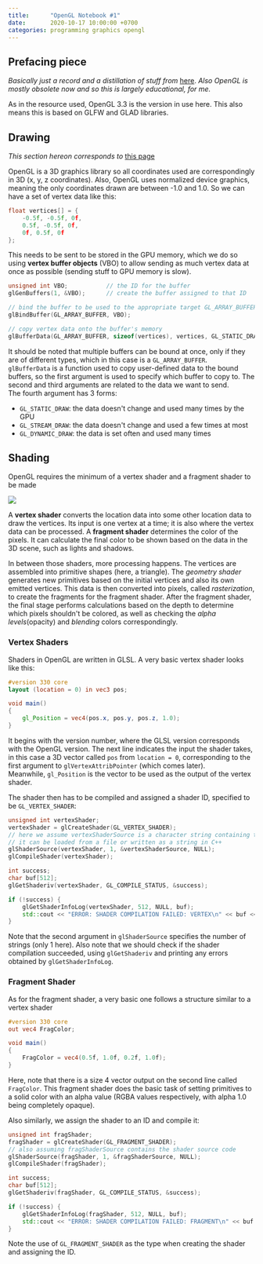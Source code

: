 ```yaml
---
title:      "OpenGL Notebook #1"
date:       2020-10-17 10:00:00 +0700
categories: programming graphics opengl
---
```

## Prefacing piece

_Basically just a record and a distillation of stuff from_ [here](learnopengl.com). _Also OpenGL is mostly obsolete now and so this is largely educational, for me._

As in the resource used, OpenGL 3.3 is the version in use here. This also means this is based on GLFW and GLAD libraries.

## Drawing

_This section hereon corresponds to_ [this page](https://learnopengl.com/Getting-started/Hello-Triangle)

OpenGL is a 3D graphics library so all coordinates used are correspondingly in 3D (x, y, z coordinates). Also, OpenGL uses normalized device graphics, meaning the only coordinates drawn are between -1.0 and 1.0. So we can have a set of vertex data like this:

```c++
float vertices[] = {
    -0.5f, -0.5f, 0f,
    0.5f, -0.5f, 0f,
    0f, 0.5f, 0f
};
```

This needs to be sent to be stored in the GPU memory, which we do so using __vertex buffer objects__ (VBO) to allow sending as much vertex data at once as possible (sending stuff to GPU memory is slow).

```c++
unsigned int VBO;           // the ID for the buffer
glGenBuffers(1, &VBO);      // create the buffer assigned to that ID

// bind the buffer to be used to the appropriate target GL_ARRAY_BUFFER
glBindBuffer(GL_ARRAY_BUFFER, VBO);

// copy vertex data onto the buffer's memory
glBufferData(GL_ARRAY_BUFFER, sizeof(vertices), vertices, GL_STATIC_DRAW);
```

It should be noted that multiple buffers can be bound at once, only if they are of different types, which in this case is a `GL_ARRAY_BUFFER`.  
`glBufferData` is a function used to copy user-defined data to the bound buffers, so the first argument is used to specify which buffer to copy to. The second and third arguments are related to the data we want to send.  
The fourth argument has 3 forms:

* `GL_STATIC_DRAW`: the data doesn't change and used many times by the GPU
* `GL_STREAM_DRAW`: the data doesn't change and used a few times at most
* `GL_DYNAMIC_DRAW`: the data is set often and used many times

## Shading

OpenGL requires the minimum of a vertex shader and a fragment shader to be made

<img src="https://learnopengl.com/img/getting-started/pipeline.png">

A __vertex shader__ converts the location data into some other location data to draw the vertices. Its input is one vertex at a time; it is also where the vertex data can be processed.
A __fragment shader__ determines the color of the pixels. It can calculate the final color to be shown based on the data in the 3D scene, such as lights and shadows.

In between those shaders, more processing happens. The vertices are assembled into primitive shapes (here, a triangle). The _geometry shader_ generates new primitives based on the initial vertices and also its own emitted vertices.
This data is then converted into pixels, called _rasterization_, to create the fragments for the fragment shader. After the fragment shader, the final stage performs calculations based on the depth to determine which pixels shouldn't be colored, as well as checking the _alpha levels_(opacity) and _blending_ colors correspondingly.

### Vertex Shaders

Shaders in OpenGL are written in GLSL. A very basic vertex shader looks like this:

```glsl
#version 330 core
layout (location = 0) in vec3 pos;

void main()
{
    gl_Position = vec4(pos.x, pos.y, pos.z, 1.0);
}
```

It begins with the version number, where the GLSL version corresponds with the OpenGL version.
The next line indicates the input the shader takes, in this case a 3D vector called `pos` from `location = 0`, corresponding to the first argument to `glVertexAttribPointer` (which comes later).  
Meanwhile, `gl_Position` is the vector to be used as the output of the vertex shader.

The shader then has to be compiled and assigned a shader ID, specified to be `GL_VERTEX_SHADER`:

```c++
unsigned int vertexShader;
vertexShader = glCreateShader(GL_VERTEX_SHADER);
// here we assume vertexShaderSource is a character string containing the shader code
// it can be loaded from a file or written as a string in C++
glShaderSource(vertexShader, 1, &vertexShaderSource, NULL);
glCompileShader(vertexShader);

int success;
char buf[512];
glGetShaderiv(vertexShader, GL_COMPILE_STATUS, &success);

if (!success) {
    glGetShaderInfoLog(vertexShader, 512, NULL, buf);
    std::cout << "ERROR: SHADER COMPILATION FAILED: VERTEX\n" << buf << std::endl;
}
```

Note that the second argument in `glShaderSource` specifies the number of strings (only 1 here).
Also note that we should check if the shader compilation succeeded, using `glGetShaderiv` and printing any errors obtained by `glGetShaderInfoLog`.

### Fragment Shader

As for the fragment shader, a very basic one follows a structure similar to a vertex shader

```glsl
#version 330 core
out vec4 FragColor;

void main()
{
    FragColor = vec4(0.5f, 1.0f, 0.2f, 1.0f);
}
```

Here, note that there is a size 4 vector output on the second line called `FragColor`. This fragment shader does the basic task of setting primitives to a solid color with an alpha value (RGBA values respectively, with alpha 1.0 being completely opaque).

Also similarly, we assign the shader to an ID and compile it:

```c++
unsigned int fragShader;
fragShader = glCreateShader(GL_FRAGMENT_SHADER);
// also assuming fragShaderSource contains the shader source code
glShaderSource(fragShader, 1, &fragShaderSource, NULL);
glCompileShader(fragShader);

int success;
char buf[512];
glGetShaderiv(fragShader, GL_COMPILE_STATUS, &success);

if (!success) {
    glGetShaderInfoLog(fragShader, 512, NULL, buf);
    std::cout << "ERROR: SHADER COMPILATION FAILED: FRAGMENT\n" << buf << std::endl;
}
```

Note the use of `GL_FRAGMENT_SHADER` as the type when creating the shader and assigning the ID.
